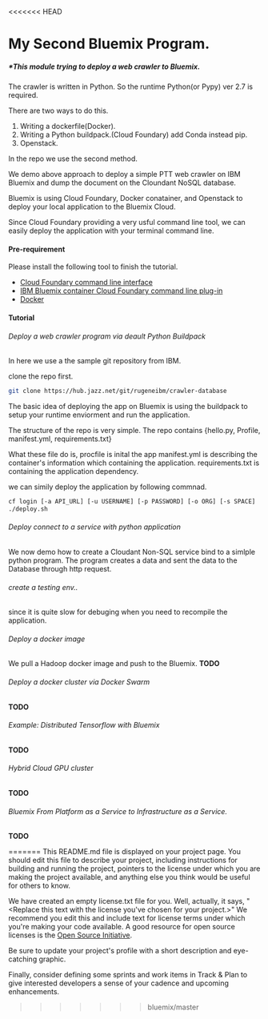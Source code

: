 <<<<<<< HEAD
# My Second Bluemix Program.

##### *This module trying to deploy a web crawler to Bluemix.

The crawler is written in Python. So the runtime Python(or Pypy) ver 2.7 is required.

There are two ways to do this.

1. Writing a dockerfile(Docker). 
2. Writing a Python buildpack.(Cloud Foundary) add Conda instead pip.
3. Openstack.

In the repo we use the second method.

We demo above approach to deploy a simple PTT web crawler on IBM Bluemix and dump the 
document on the Cloundant NoSQL database.

Bluemix is using Cloud Foundary, Docker conatainer, and Openstack to deploy
your local application to the Bluemix Cloud.

Since Cloud Foundary providing a very usful command line tool, we can easily 
deploy the application with your terminal command line.

#### Pre-requirement
Please install the following tool to finish the tutorial.

* [Cloud Foundary command line interface](https://docs.cloudfoundry.org/cf-cli/install-go-cli.html)
* [IBM Bluemix container Cloud Foundary command line plug-in](https://console.ng.bluemix.net/docs/containers/container_cli_cfic.html) 
* [Docker](https://docs.docker.com/mac)

#### Tutorial

###### Deploy a web crawler program via deault Python Buildpack 

In here we use a the sample git repository from IBM.

clone the repo first.
```bash
git clone https://hub.jazz.net/git/rugeneibm/crawler-database 
```
The basic idea of deploying the app on Bluemix is using the buildpack to setup 
your runtime enviorment and run the application. 

The structure of the repo is very simple. The repo contains {hello.py, 
Profile, manifest.yml, requirements.txt}

What these file do is, 
	procfile is inital the app
	manifest.yml is describing the container's information which containing the 
	application.
	requirements.txt is containing the application dependency.

we can simily deploy the application by following commnad.
```bash
cf login [-a API_URL] [-u USERNAME] [-p PASSWORD] [-o ORG] [-s SPACE]
./deploy.sh
```
###### Deploy connect to a service with python application

We now demo how to create a Cloudant Non-SQL service bind to a simlple python program.
The program creates a data and sent the data to the Database through http request. 

###### create a testing env..
since it is quite slow for debuging when you need to recompile the application. 

###### Deploy a docker image 

We pull a Hadoop docker image and push to the Bluemix.
**TODO**

###### Deploy a docker cluster via Docker Swarm
**TODO**

###### Example: Distributed Tensorflow with Bluemix
**TODO**

###### Hybrid Cloud GPU cluster
**TODO**

###### Bluemix From Platform as a Service to Infrastructure as a Service.
**TODO**

=======
This README.md file is displayed on your project page. You should edit this 
file to describe your project, including instructions for building and 
running the project, pointers to the license under which you are making the 
project available, and anything else you think would be useful for others to
know.

We have created an empty license.txt file for you. Well, actually, it says,
"<Replace this text with the license you've chosen for your project.>" We 
recommend you edit this and include text for license terms under which you're
making your code available. A good resource for open source licenses is the 
[Open Source Initiative](http://opensource.org/).

Be sure to update your project's profile with a short description and 
eye-catching graphic.

Finally, consider defining some sprints and work items in Track & Plan to give 
interested developers a sense of your cadence and upcoming enhancements.
>>>>>>> bluemix/master
